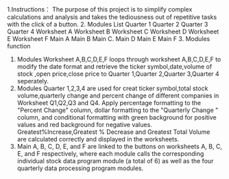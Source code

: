 1.Instructions：
The purpose of this project is to simplify complex calculations and analysis and takes the tediousness out of
repetitive tasks with the click of a button.
2. Modules List
Quarter 1
Quarter 2
Quarter 3
Quarter 4
Worksheet A
Worksheet B
Worksheet C
Worksheet D
Worksheet E
Worksheet F
Main A
Main B
Main C.
Main D
Main E
Main F
3. Modules function
1) Modules Worksheet A,B,C,D,E,F loops through worksheet A,B,C,D,E,F to modify the date format and retrieve the 
ticker symbol,date,volume of stock ,open price,close price to Quarter 1,Quarter 2,Quarter 3,Quarter 4 seperately.
2) Modules Quarter 1,2,3,4 are used for creat ticker symbol,total stock volume,quarterly change and percent change 
of different companies in Worksheet Q1,Q2,Q3 and Q4. Apply percentage formatting to the "Percent Change" column, 
dollar formatting to the "Quarterly Change " column, and conditional formatting with green background for positive
 values and red background for negative values. Greatest%Increase,Greatest % Decrease and Greatest Total Volume  
are calculated correctly and displayed in the worksheets.
3) Main A, B, C, D, E, and F are linked to the buttons on worksheets A, B, C, E, and F respectively, where each module 
calls the corresponding individual stock data program module (a total of 6) as well as the four quarterly data processing 
program modules.



